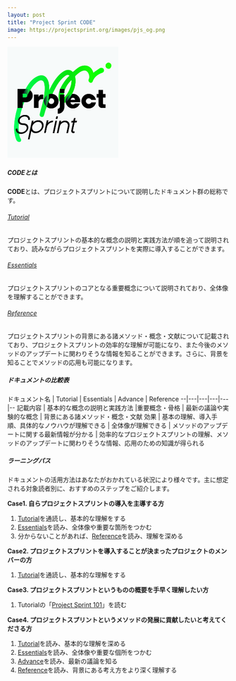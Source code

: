 ```yaml
---
layout: post
title: "Project Sprint CODE"
image: https://projectsprint.org/images/pjs_og.png
---
```


<img alt="Project Sprint" src="../images/pjs_logo.png" width="50%" />

##### CODEとは

**CODE**とは、プロジェクトスプリントについて説明したドキュメント群の総称です。

###### [Tutorial](../ja/code/tutorial/index.md)
プロジェクトスプリントの基本的な概念の説明と実践方法が順を追って説明されており、読みながらプロジェクトスプリントを実際に導入することができます。

###### [Essentials](../ja/code/essentials.md)
プロジェクトスプリントのコアとなる重要概念について説明されており、全体像を理解することができます。

###### [Reference](../ja/code/reference.md)
プロジェクトスプリントの背景にある諸メソッド・概念・文献について記載されており、プロジェクトスプリントの効率的な理解が可能になり、また今後のメソッドのアップデートに関わりそうな情報を知ることができます。さらに、背景を知ることでメソッドの応用も可能になります。

##### ドキュメントの比較表

ドキュメント名  | Tutorial  | Essentials  | Advance  |  Reference
--|---|---|---|---|--
記載内容  | 基本的な概念の説明と実践方法  |重要概念・骨格  | 最新の議論や実験的な概念  | 背景にある諸メソッド・概念・文献
効果  | 基本の理解、導入手順、具体的なノウハウが理解できる  | 全体像が理解できる  | メソッドのアップデートに関する最新情報が分かる  |  効率的なプロジェクトスプリントの理解、メソッドのアップデートに関わりそうな情報、応用のための知識が得られる

##### ラーニングパス

ドキュメントの活用方法はあなたがおかれている状況により様々です。主に想定される対象読者別に、おすすめのステップをご紹介します。

**Case1. 自らプロジェクトスプリントの導入を主導する方**
1. [Tutorial](../ja/code/tutorial/index.md)を通読し、基本的な理解をする
2. [Essentials](../ja/code/essentials.md)を読み、全体像や重要な箇所をつかむ
3. 分からないことがあれば、[Reference](../ja/code/reference.md)を読み、理解を深める

**Case2. プロジェクトスプリントを導入することが決まったプロジェクトのメンバーの方**
1. [Tutorial](../ja/code/tutorial/index.md)を通読し、基本的な理解をする

**Case3. プロジェクトスプリントというものの概要を手早く理解したい方**
1. Tutorialの「[Project Sprint 101](../ja/code/tutorial/section1-1.md)」を読む

**Case4. プロジェクトスプリントというメソッドの発展に貢献したいと考えてくださる方**
1. [Tutorial](../ja/code/tutorial/index.md)を読み、基本的な理解を深める
2. [Essentials](../ja/code/essentials.md)を読み、全体像や重要な個所をつかむ
3. [Advance](../ja/code/advance.md)を読み、最新の議論を知る
5. [Reference](../ja/code/reference.md)を読み、背景にある考え方をより深く理解する
